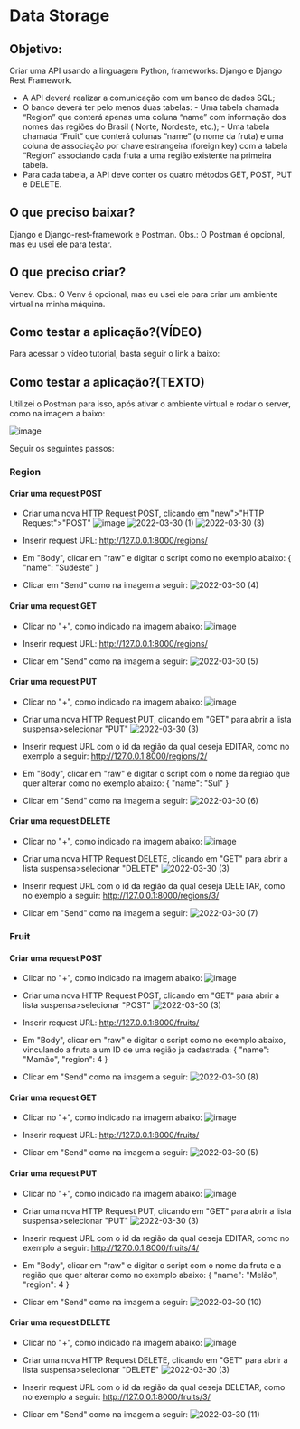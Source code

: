 # Data Storage
## Objetivo:
Criar uma API usando a linguagem Python, frameworks: Django e Django Rest Framework.
- A API deverá realizar a comunicação com um banco de dados SQL;
- O banco deverá ter pelo menos duas tabelas: 
         - Uma tabela chamada “Region” que conterá apenas uma coluna “name” com informação dos nomes das regiões do Brasil ( Norte, Nordeste, etc.);
         - Uma tabela chamada “Fruit” que conterá colunas “name” (o nome da fruta) e uma coluna de associação por chave estrangeira (foreign key) com a tabela “Region” associando cada fruta a uma região existente na primeira tabela.
- Para cada tabela, a API deve conter os quatro métodos GET, POST, PUT e DELETE.

## O que preciso baixar?
Django e Django-rest-framework e Postman.
Obs.: O Postman é opcional, mas eu usei ele para testar.

## O que preciso criar?
Venev.
Obs.: O Venv é opcional, mas eu usei ele para criar um ambiente virtual na minha máquina.

## Como testar a aplicação?(VÍDEO)
Para acessar o vídeo tutorial, basta seguir o link a baixo:


## Como testar a aplicação?(TEXTO)
Utilizei o Postman para isso, após ativar o ambiente virtual e rodar o server, como na imagem a baixo:

![image](https://user-images.githubusercontent.com/99224273/160835154-a5d0230c-179d-4548-9266-7abb749f60c0.png)

Seguir os seguintes passos:
### Region
#### Criar uma request POST
- Criar uma nova HTTP Request POST, clicando em "new">"HTTP Request">"POST"
![image](https://user-images.githubusercontent.com/99224273/160837850-7527d9b0-80e1-4fa3-a940-9b7f366fe002.png)
![2022-03-30 (1)](https://user-images.githubusercontent.com/99224273/160838414-91478dba-57ee-4cf1-9b16-676b36bdc831.png)
![2022-03-30 (3)](https://user-images.githubusercontent.com/99224273/160838819-4fcaa821-3974-4a9a-bb1c-4b34a36caa9a.png)

- Inserir request URL:
http://127.0.0.1:8000/regions/

- Em "Body", clicar em "raw" e digitar o script como no exemplo abaixo:
{
    "name": "Sudeste"
}
- Clicar em "Send" como na imagem a seguir:
![2022-03-30 (4)](https://user-images.githubusercontent.com/99224273/160839437-7467195a-9bba-4229-8cad-f41987789400.png)

#### Criar uma request GET
- Clicar no "+", como indicado na imagem abaixo:
![image](https://user-images.githubusercontent.com/99224273/160840754-9bc5842a-9710-4a56-b380-eb218e090236.png)

- Inserir request URL:
http://127.0.0.1:8000/regions/

- Clicar em "Send" como na imagem a seguir:
![2022-03-30 (5)](https://user-images.githubusercontent.com/99224273/160841040-b374a8c8-a2bb-4426-9b5a-b7d23919e8de.png)

#### Criar uma request PUT
- Clicar no "+", como indicado na imagem abaixo:
![image](https://user-images.githubusercontent.com/99224273/160840754-9bc5842a-9710-4a56-b380-eb218e090236.png)

- Criar uma nova HTTP Request PUT, clicando em "GET" para abrir a lista suspensa>selecionar "PUT"
![2022-03-30 (3)](https://user-images.githubusercontent.com/99224273/160838819-4fcaa821-3974-4a9a-bb1c-4b34a36caa9a.png)

- Inserir request URL com o id da região da qual deseja EDITAR, como no exemplo a seguir:
http://127.0.0.1:8000/regions/2/

- Em "Body", clicar em "raw" e digitar o script com o nome da região que quer alterar como no exemplo abaixo:
{
    "name": "Sul"
}

- Clicar em "Send" como na imagem a seguir:
![2022-03-30 (6)](https://user-images.githubusercontent.com/99224273/160841985-8885e6a3-3b7f-41b8-bbaf-1a51d2f6bffc.png)

#### Criar uma request DELETE
- Clicar no "+", como indicado na imagem abaixo:
![image](https://user-images.githubusercontent.com/99224273/160840754-9bc5842a-9710-4a56-b380-eb218e090236.png)

- Criar uma nova HTTP Request DELETE, clicando em "GET" para abrir a lista suspensa>selecionar "DELETE"
![2022-03-30 (3)](https://user-images.githubusercontent.com/99224273/160838819-4fcaa821-3974-4a9a-bb1c-4b34a36caa9a.png)

- Inserir request URL com o id da região da qual deseja DELETAR, como no exemplo a seguir:
http://127.0.0.1:8000/regions/3/

- Clicar em "Send" como na imagem a seguir:
![2022-03-30 (7)](https://user-images.githubusercontent.com/99224273/160842335-94da0442-2cef-45b2-ba2b-acc7bb0bc276.png)

### Fruit
#### Criar uma request POST
- Clicar no "+", como indicado na imagem abaixo:
![image](https://user-images.githubusercontent.com/99224273/160840754-9bc5842a-9710-4a56-b380-eb218e090236.png)

- Criar uma nova HTTP Request POST, clicando em "GET" para abrir a lista suspensa>selecionar "POST"
![2022-03-30 (3)](https://user-images.githubusercontent.com/99224273/160838819-4fcaa821-3974-4a9a-bb1c-4b34a36caa9a.png)

- Inserir request URL:
http://127.0.0.1:8000/fruits/

- Em "Body", clicar em "raw" e digitar o script como no exemplo abaixo, vinculando a fruta a um ID de uma região ja cadastrada:
{
    "name": "Mamão",
    "region": 4
}

- Clicar em "Send" como na imagem a seguir:
![2022-03-30 (8)](https://user-images.githubusercontent.com/99224273/160843882-84b91bc5-e689-4c5f-83b9-b51da72bf55d.png)

#### Criar uma request GET
- Clicar no "+", como indicado na imagem abaixo:
![image](https://user-images.githubusercontent.com/99224273/160840754-9bc5842a-9710-4a56-b380-eb218e090236.png)

- Inserir request URL:
http://127.0.0.1:8000/fruits/

- Clicar em "Send" como na imagem a seguir:
![2022-03-30 (5)](https://user-images.githubusercontent.com/99224273/160841040-b374a8c8-a2bb-4426-9b5a-b7d23919e8de.png)

#### Criar uma request PUT
- Clicar no "+", como indicado na imagem abaixo:
![image](https://user-images.githubusercontent.com/99224273/160840754-9bc5842a-9710-4a56-b380-eb218e090236.png)

- Criar uma nova HTTP Request PUT, clicando em "GET" para abrir a lista suspensa>selecionar "PUT"
![2022-03-30 (3)](https://user-images.githubusercontent.com/99224273/160838819-4fcaa821-3974-4a9a-bb1c-4b34a36caa9a.png)

- Inserir request URL com o id da região da qual deseja EDITAR, como no exemplo a seguir:
http://127.0.0.1:8000/fruits/4/

- Em "Body", clicar em "raw" e digitar o script com o nome da fruta e a região que quer alterar como no exemplo abaixo:
{
    "name": "Melão",
    "region": 4
}

- Clicar em "Send" como na imagem a seguir:
![2022-03-30 (10)](https://user-images.githubusercontent.com/99224273/160844431-bb357a50-78d8-4582-860f-16e4d05e6298.png)

#### Criar uma request DELETE
- Clicar no "+", como indicado na imagem abaixo:
![image](https://user-images.githubusercontent.com/99224273/160840754-9bc5842a-9710-4a56-b380-eb218e090236.png)

- Criar uma nova HTTP Request DELETE, clicando em "GET" para abrir a lista suspensa>selecionar "DELETE"
![2022-03-30 (3)](https://user-images.githubusercontent.com/99224273/160838819-4fcaa821-3974-4a9a-bb1c-4b34a36caa9a.png)

- Inserir request URL com o id da região da qual deseja DELETAR, como no exemplo a seguir:
http://127.0.0.1:8000/fruits/3/

- Clicar em "Send" como na imagem a seguir:
![2022-03-30 (11)](https://user-images.githubusercontent.com/99224273/160844578-64032876-4707-4c93-a552-7499462a32c0.png)

